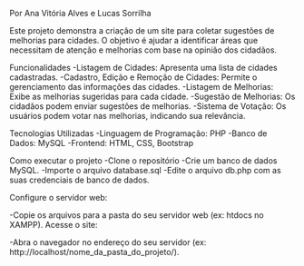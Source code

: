 Por Ana Vitória Alves e Lucas Sorrilha

Este projeto demonstra a criação de um site para coletar sugestões de melhorias para cidades. O objetivo é ajudar a identificar áreas que necessitam de atenção e melhorias com base na opinião dos cidadãos.

Funcionalidades
-Listagem de Cidades: Apresenta uma lista de cidades cadastradas.
-Cadastro, Edição e Remoção de Cidades: Permite o gerenciamento das informações das cidades.
-Listagem de Melhorias: Exibe as melhorias sugeridas para cada cidade.
-Sugestão de Melhorias: Os cidadãos podem enviar sugestões de melhorias.
-Sistema de Votação: Os usuários podem votar nas melhorias, indicando sua relevância.

Tecnologias Utilizadas
-Linguagem de Programação: PHP
-Banco de Dados: MySQL
-Frontend: HTML, CSS, Bootstrap


Como executar o projeto
-Clone o repositório
-Crie um banco de dados MySQL.
-Importe o arquivo database.sql 
-Edite o arquivo db.php com as suas credenciais de banco de dados.

Configure o servidor web:

-Copie os arquivos para a pasta do seu servidor web (ex: htdocs no XAMPP).
Acesse o site:

-Abra o navegador no endereço do seu servidor (ex: http://localhost/nome_da_pasta_do_projeto/).
